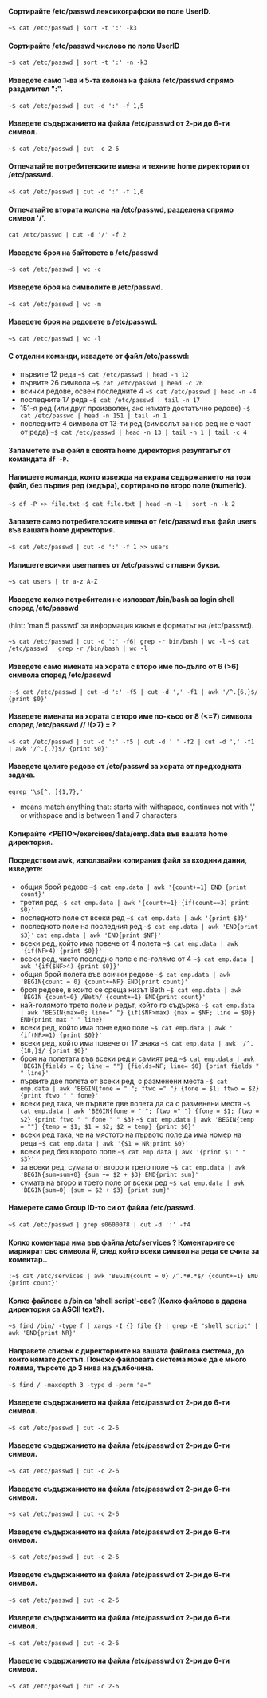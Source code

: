 #### Сортирайте /etc/passwd лексикографски по поле UserID.

`~$ cat /etc/passwd | sort -t ':' -k3`

#### Сортирайте /etc/passwd числово по поле UserID

`~$ cat /etc/passwd | sort -t ':' -n -k3`

#### Изведете само 1-ва и 5-та колона на файла /etc/passwd спрямо разделител ":".

`~$ cat /etc/passwd | cut -d ':' -f 1,5`

#### Изведете съдържанието на файла /etc/passwd от 2-ри до 6-ти символ.

`~$ cat /etc/passwd | cut -c 2-6`

#### Отпечатайте потребителските имена и техните home директории от /etc/passwd.

`~$ cat /etc/passwd | cut -d ':' -f 1,6`

#### Отпечатайте втората колона на /etc/passwd, разделена спрямо символ '/'.

`cat /etc/passwd | cut -d '/' -f 2`

#### Изведете броя на байтовете в /etc/passwd 
`~$ cat /etc/passwd | wc -c`
#### Изведете броя на символите в /etc/passwd.
`~$ cat /etc/passwd | wc -m`
#### Изведете броя на редовете  в /etc/passwd.
`~$ cat /etc/passwd | wc -l`

#### С отделни команди, извадете от файл /etc/passwd:
- първите 12 реда  `~$ cat /etc/passwd | head -n 12`
- първите 26 символа  `~$ cat /etc/passwd | head -c 26`
- всички редове, освен последните 4  `~$ cat /etc/passwd | head -n -4`
- последните 17 реда `~$ cat /etc/passwd | tail -n 17`
- 151-я ред (или друг произволен, ако нямате достатъчно редове)  `~$ cat /etc/passwd | head -n 151 | tail -n 1`
- последните 4 символа от 13-ти ред (символът за нов ред не е част от реда)  `~$ cat /etc/passwd | head -n 13 | tail -n 1 | tail -c 4`

#### Запаметете във файл в своята home директория резултатът от командата `df -P`.
#### Напишете команда, която извежда на екрана съдържанието на този файл, без първия ред (хедъра), сортирано по второ поле (numeric).

`~$ df -P >> file.txt`
`~$ cat file.txt | head -n -1 | sort -n -k 2`

#### Запазете само потребителските имена от /etc/passwd във файл users във вашата home директория.

`~$ cat /etc/passwd | cut -d ':' -f 1 >> users`

#### Изпишете всички usernames от /etc/passwd с главни букви.

`~$ cat users | tr a-z A-Z`

#### Изведете колко потребители не изпозват /bin/bash за login shell според /etc/passwd
(hint: 'man 5 passwd' за информация какъв е форматът на /etc/passwd).

`~$ cat /etc/passwd | cut -d ':' -f6| grep -r bin/bash | wc -l`
`~$ cat /etc/passwd | grep -r /bin/bash | wc -l`

#### Изведете само имената на хората с второ име по-дълго от 6 (>6) символа според /etc/passwd

`:~$ cat /etc/passwd | cut -d ':' -f5 | cut -d ',' -f1 | awk '/^.{6,}$/ {print $0}'`

#### Изведете имената на хората с второ име по-късо от 8 (<=7) символа според /etc/passwd // !(>7) = ?

`~$ cat /etc/passwd | cut -d ':' -f5 | cut -d ' ' -f2 | cut -d ',' -f1 | awk '/^.{,7}$/ {print $0}'`

#### Изведете целите редове от /etc/passwd за хората от предходната задача.

` egrep '\s[^, ]{1,7},' `
- means match anything that: starts with withspace, continues not with ',' or withspace and is between 1 and 7 characters

#### Копирайте <РЕПО>/exercises/data/emp.data във вашата home директория.
#### Посредством awk, използвайки копирания файл за входнни данни, изведете:

- общия брой редове  `~$ cat emp.data | awk '{count+=1} END {print count}'`
- третия ред `~$ cat emp.data | awk '{count+=1} {if(count==3) print $0}'`
- последното поле от всеки ред  `~$ cat emp.data | awk '{print $3}'`
- последното поле на последния ред  `~$ cat emp.data | awk 'END{print $3}'`  `cat emp.data | awk 'END{print $NF}'`
- всеки ред, който има повече от 4 полета `~$ cat emp.data | awk '{if(NF>4) {print $0}}'`
- всеки ред, чието последно поле е по-голямо от 4 `~$ cat emp.data | awk '{if($NF>4) {print $0}}'`
- общия брой полета във всички редове  `~$ cat emp.data | awk 'BEGIN{count = 0} {count+=NF} END{print count}'`
- броя редове, в които се среща низът Beth `~$ cat emp.data | awk 'BEGIN {count=0} /Beth/ {count+=1} END{print count}'`
- най-голямото трето поле и редът, който го съдържа  `~$ cat emp.data | awk 'BEGIN{max=0; line=" "} {if($NF>max) {max = $NF; line = $0}} END{print max " " line}'`
- всеки ред, който има поне едно поле `~$ cat emp.data | awk ' {if(NF>=1) {print $0}}'`
- всеки ред, който има повече от 17 знака `~$ cat emp.data | awk '/^.{18,}$/ {print $0}'`
- броя на полетата във всеки ред и самият ред `~$ cat emp.data | awk 'BEGIN{fields = 0; line = ""} {fields=NF; line= $0} {print fields " " line}'`
- първите две полета от всеки ред, с разменени места  `~$ cat emp.data | awk 'BEGIN{fone = " "; ftwo =" "} {fone = $1; ftwo = $2} {print ftwo " " fone}'`
- всеки ред така, че първите две полета да са с разменени места   `~$ cat emp.data | awk 'BEGIN{fone = " "; ftwo =" "} {fone = $1; ftwo = $2} {print ftwo " " fone " " $3}`  `~$ cat emp.data | awk 'BEGIN{temp = ""} {temp = $1; $1 = $2; $2 = temp} {print $0}'`
- всеки ред така, че на мястото на първото поле да има номер на реда `~$ cat emp.data | awk '{$1 = NR;print $0}'`
- всеки ред без второто поле `~$ cat emp.data | awk '{print $1 " " $3}'`
- за всеки ред, сумата от второ и трето поле `~$ cat emp.data | awk 'BEGIN{sum=sum+0} {sum += $2 + $3} END{print sum}'`
- сумата на второ и трето поле от всеки ред  `~$ cat emp.data | awk 'BEGIN{sum=0} {sum = $2 + $3} {print sum}'`


#### Намерете само Group ID-то си от файлa /etc/passwd.

`~$ cat /etc/passwd | grep s0600078 | cut -d ':' -f4`

#### Колко коментара има във файла /etc/services ? Коментарите се маркират със символа #, след който всеки символ на реда се счита за коментар..

`:~$ cat /etc/services | awk 'BEGIN{count = 0} /^.*#.*$/ {count+=1} END {print count}'`

#### Колко файлове в /bin са 'shell script'-oве? (Колко файлове в дадена директория са ASCII text?).

`~$ find /bin/ -type f | xargs -I {} file {} | grep -E "shell script" | awk 'END{print NR}'`

#### Направете списък с директориите на вашата файлова система, до които нямате достъп. Понеже файловата система може да е много голяма, търсете до 3 нива на дълбочина.

`~$ find / -maxdepth 3 -type d -perm "a="`

#### Изведете съдържанието на файла /etc/passwd от 2-ри до 6-ти символ.

`~$ cat /etc/passwd | cut -c 2-6`

#### Изведете съдържанието на файла /etc/passwd от 2-ри до 6-ти символ.

`~$ cat /etc/passwd | cut -c 2-6`

#### Изведете съдържанието на файла /etc/passwd от 2-ри до 6-ти символ.

`~$ cat /etc/passwd | cut -c 2-6`

#### Изведете съдържанието на файла /etc/passwd от 2-ри до 6-ти символ.

`~$ cat /etc/passwd | cut -c 2-6`

#### Изведете съдържанието на файла /etc/passwd от 2-ри до 6-ти символ.

`~$ cat /etc/passwd | cut -c 2-6`

#### Изведете съдържанието на файла /etc/passwd от 2-ри до 6-ти символ.

`~$ cat /etc/passwd | cut -c 2-6`

#### Изведете съдържанието на файла /etc/passwd от 2-ри до 6-ти символ.

`~$ cat /etc/passwd | cut -c 2-6`
